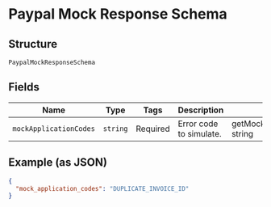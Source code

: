 
# Paypal Mock Response Schema

## Structure

`PaypalMockResponseSchema`

## Fields

| Name | Type | Tags | Description | Getter | Setter |
|  --- | --- | --- | --- | --- | --- |
| `mockApplicationCodes` | `string` | Required | Error code to simulate. | getMockApplicationCodes(): string | setMockApplicationCodes(string mockApplicationCodes): void |

## Example (as JSON)

```json
{
  "mock_application_codes": "DUPLICATE_INVOICE_ID"
}
```

